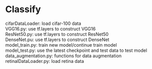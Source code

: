# Classify
cifarDataLoader: load cifar-100 data  
VGG16.py: use tf.layers to construct VGG16  
ResNet50.py: use tf.layers to construct ResNet50  
DenseNet.pu: use tf.layers to construct DenseNet  
model_train.py: train new model/continue train model  
model_test.py: use the latest checkpoint and test data to test model  
data_augmentation.py: functions for data augmentation  
retinalDataLoader.py: load retina data  
